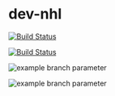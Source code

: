 
# dev-nhl

[![Build Status](https://dev.azure.com/vujo3/nhl/_apis/build/status/Qutianer.dev-sch%20(1)?branchName=main)](https://dev.azure.com/vujo3/nhl/_build/latest?definitionId=4&branchName=main)

[![Build Status](https://dev.azure.com/vujo3/nhl/_apis/build/status/Qutianer.dev-sch?branchName=main)](https://dev.azure.com/vujo3/nhl/_build/latest?definitionId=3&branchName=dev)

![example branch parameter](https://github.com/Qutianer/dev-sch/actions/workflows/main.yml/badge.svg?branch=dev)

![example branch parameter](https://github.com/Qutianer/dev-sch/actions/workflows/main.yml/badge.svg?branch=main)

